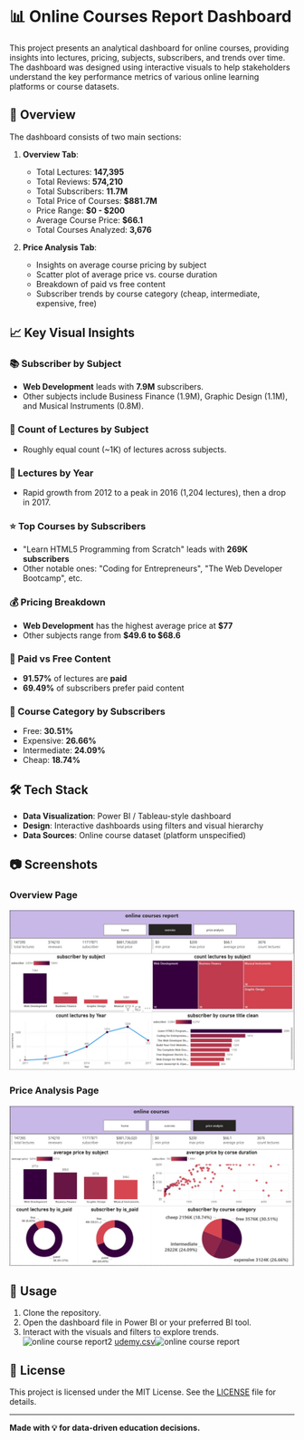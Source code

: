 # 📊 Online Courses Report Dashboard

This project presents an analytical dashboard for online courses, providing insights into lectures, pricing, subjects, subscribers, and trends over time. The dashboard was designed using interactive visuals to help stakeholders understand the key performance metrics of various online learning platforms or course datasets.

## 📌 Overview

The dashboard consists of two main sections:

1. **Overview Tab**:
   - Total Lectures: **147,395**
   - Total Reviews: **574,210**
   - Total Subscribers: **11.7M**
   - Total Price of Courses: **$881.7M**
   - Price Range: **$0 - $200**
   - Average Course Price: **$66.1**
   - Total Courses Analyzed: **3,676**

2. **Price Analysis Tab**:
   - Insights on average course pricing by subject
   - Scatter plot of average price vs. course duration
   - Breakdown of paid vs free content
   - Subscriber trends by course category (cheap, intermediate, expensive, free)

## 📈 Key Visual Insights

### 📚 Subscriber by Subject
- **Web Development** leads with **7.9M** subscribers.
- Other subjects include Business Finance (1.9M), Graphic Design (1.1M), and Musical Instruments (0.8M).

### 🧾 Count of Lectures by Subject
- Roughly equal count (~1K) of lectures across subjects.

### 📅 Lectures by Year
- Rapid growth from 2012 to a peak in 2016 (1,204 lectures), then a drop in 2017.

### ⭐ Top Courses by Subscribers
- "Learn HTML5 Programming from Scratch" leads with **269K subscribers**
- Other notable ones: "Coding for Entrepreneurs", "The Web Developer Bootcamp", etc.

### 💰 Pricing Breakdown
- **Web Development** has the highest average price at **$77**
- Other subjects range from **$49.6 to $68.6**

### 🔁 Paid vs Free Content
- **91.57%** of lectures are **paid**
- **69.49%** of subscribers prefer paid content

### 🧠 Course Category by Subscribers
- Free: **30.51%**
- Expensive: **26.66%**
- Intermediate: **24.09%**
- Cheap: **18.74%**

## 🛠 Tech Stack

- **Data Visualization**: Power BI / Tableau-style dashboard
- **Design**: Interactive dashboards using filters and visual hierarchy
- **Data Sources**: Online course dataset (platform unspecified)

## 📷 Screenshots

### Overview Page
![Overview](./online%20course%20report.jpg)

### Price Analysis Page
![Price Analysis](./online%20course%20report2.jpg)

## 🚀 Usage

1. Clone the repository.
2. Open the dashboard file in Power BI or your preferred BI tool.
3. Interact with the visuals and filters to explore trends.![online course report2](https://github.com/user-attachments/assets/535602ce-4beb-4911-8920-5d83334f589e)
[udemy.csv](https://github.com/user-attachments/files/22686045/udemy.csv)![online course report](https://github.com/user-attachments/assets/f9afa973-63de-416d-abfd-8bc34057f533)


## 📌 License

This project is licensed under the MIT License. See the [LICENSE](LICENSE) file for details.

---

**Made with 💡 for data-driven education decisions.**
